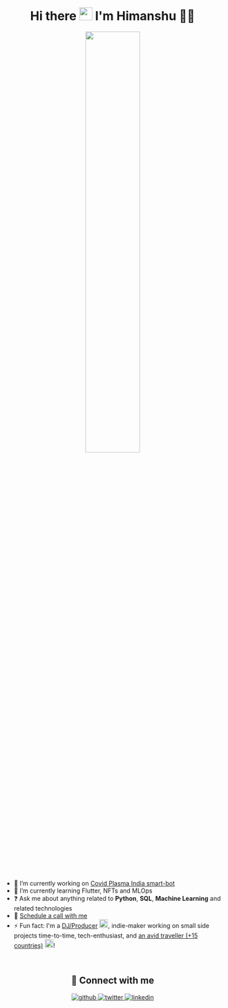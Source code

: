 <h1 align="center">Hi there <a><img src="https://media.giphy.com/media/hvRJCLFzcasrR4ia7z/giphy.gif" width="30px"></a> I'm Himanshu 👨‍💻</h1>

<div align="center">
<img src="https://s10.gifyu.com/images/greetings51c35df0de6b3a51.gif" align="center" style="width: 50%" />
</div>  


- 🔭 I’m currently working on [Covid Plasma India smart-bot](https://github.com/himanshu-irl/covidplasma_bot)
- 🌱 I’m currently learning Flutter, NFTs and MLOps  
- ❓ Ask me about anything related to **Python**, **SQL**, **Machine Learning** and related technologies
- 📅 [Schedule a call with me](https://calendly.com/himanshu_irl/15min)
- ⚡ Fun fact:  I'm a [DJ/Producer](https://soundcloud.com/iamdbassic) <a><img src="https://media4.giphy.com/media/LwBTamVefKJxmYwDba/giphy.gif?cid=790b76118743d8f57edf5507acf41b633f2335caa7ec2d22&rid=giphy.gif" width="20px"></a>, indie-maker working on small side projects time-to-time, tech-enthusiast, and [an avid traveller (+15 countries)](https://my.flightradar24.com/hverma) <a><img src="https://media2.giphy.com/media/eaUigRxtcqmh6UPvyJ/giphy_s.gif?cid=ecf05e470ewuvnxowxlu5hw2h5cjkorr3p0dl5zjt1meaan9&rid=giphy_s.gif&ct=s" width="20px"></a>!

<br/>  

<h2 align="center">🔗 Connect with me</h2>
<div align="center">
<a href="https://github.com/himanshu-irl" target="_blank">
<img src=https://img.shields.io/badge/github-%2324292e.svg?&style=for-the-badge&logo=github&logoColor=white alt=github style="margin-bottom: 5px;" />
</a>
<a href="https://twitter.com/himanshu-irl" target="_blank">
<img src=https://img.shields.io/badge/twitter-%2300acee.svg?&style=for-the-badge&logo=twitter&logoColor=white alt=twitter style="margin-bottom: 5px;" />
</a>
<a href="https://linkedin.com/in/himanshu-irl" target="_blank">
<img src=https://img.shields.io/badge/linkedin-%231E77B5.svg?&style=for-the-badge&logo=linkedin&logoColor=white alt=linkedin style="margin-bottom: 5px;" />
</a>  
</div>  

<br />
